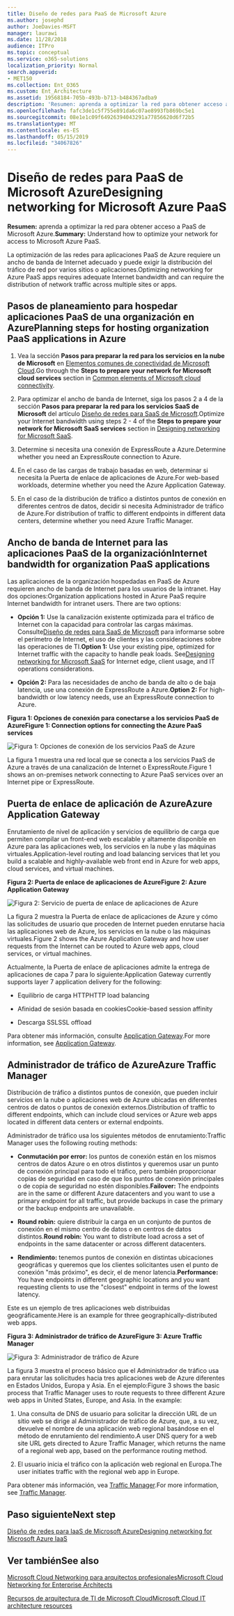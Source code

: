 ```yaml
---
title: Diseño de redes para PaaS de Microsoft Azure
ms.author: josephd
author: JoeDavies-MSFT
manager: laurawi
ms.date: 11/28/2018
audience: ITPro
ms.topic: conceptual
ms.service: o365-solutions
localization_priority: Normal
search.appverid:
- MET150
ms.collection: Ent_O365
ms.custom: Ent_Architecture
ms.assetid: 19568184-705b-493b-b713-b484367adba9
description: 'Resumen: aprenda a optimizar la red para obtener acceso a PaaS de Microsoft Azure.'
ms.openlocfilehash: fafc3de1c5f755e891da6c07ae8993fb869bc5e1
ms.sourcegitcommit: 08e1e1c09f64926394043291a77856620d6f72b5
ms.translationtype: MT
ms.contentlocale: es-ES
ms.lasthandoff: 05/15/2019
ms.locfileid: "34067826"
---
```

# <a name="designing-networking-for-microsoft-azure-paas"></a><span data-ttu-id="f7098-103">Diseño de redes para PaaS de Microsoft Azure</span><span class="sxs-lookup"><span data-stu-id="f7098-103">Designing networking for Microsoft Azure PaaS</span></span>

 <span data-ttu-id="f7098-104">**Resumen:** aprenda a optimizar la red para obtener acceso a PaaS de Microsoft Azure.</span><span class="sxs-lookup"><span data-stu-id="f7098-104">**Summary:** Understand how to optimize your network for access to Microsoft Azure PaaS.</span></span>
  
<span data-ttu-id="f7098-105">La optimización de las redes para aplicaciones PaaS de Azure requiere un ancho de banda de Internet adecuado y puede exigir la distribución del tráfico de red por varios sitios o aplicaciones.</span><span class="sxs-lookup"><span data-stu-id="f7098-105">Optimizing networking for Azure PaaS apps requires adequate Internet bandwidth and can require the distribution of network traffic across multiple sites or apps.</span></span>
  
## <a name="planning-steps-for-hosting-organization-paas-applications-in-azure"></a><span data-ttu-id="f7098-106">Pasos de planeamiento para hospedar aplicaciones PaaS de una organización en Azure</span><span class="sxs-lookup"><span data-stu-id="f7098-106">Planning steps for hosting organization PaaS applications in Azure</span></span>

1. <span data-ttu-id="f7098-107">Vea la sección **Pasos para preparar la red para los servicios en la nube de Microsoft** en [Elementos comunes de conectividad de Microsoft Cloud](common-elements-of-microsoft-cloud-connectivity.md).</span><span class="sxs-lookup"><span data-stu-id="f7098-107">Go through the **Steps to prepare your network for Microsoft cloud services** section in [Common elements of Microsoft cloud connectivity](common-elements-of-microsoft-cloud-connectivity.md).</span></span>
    
2. <span data-ttu-id="f7098-108">Para optimizar el ancho de banda de Internet, siga los pasos 2 a 4 de la sección **Pasos para preparar la red para los servicios SaaS de Microsoft** del artículo [Diseño de redes para SaaS de Microsoft](designing-networking-for-microsoft-saas.md).</span><span class="sxs-lookup"><span data-stu-id="f7098-108">Optimize your Internet bandwidth using steps 2 - 4 of the **Steps to prepare your network for Microsoft SaaS services** section in [Designing networking for Microsoft SaaS](designing-networking-for-microsoft-saas.md).</span></span>
    
3. <span data-ttu-id="f7098-109">Determine si necesita una conexión de ExpressRoute a Azure.</span><span class="sxs-lookup"><span data-stu-id="f7098-109">Determine whether you need an ExpressRoute connection to Azure.</span></span>
    
4. <span data-ttu-id="f7098-110">En el caso de las cargas de trabajo basadas en web, determinar si necesita la Puerta de enlace de aplicaciones de Azure.</span><span class="sxs-lookup"><span data-stu-id="f7098-110">For web-based workloads, determine whether you need the Azure Application Gateway.</span></span>
    
5. <span data-ttu-id="f7098-111">En el caso de la distribución de tráfico a distintos puntos de conexión en diferentes centros de datos, decidir si necesita Administrador de tráfico de Azure.</span><span class="sxs-lookup"><span data-stu-id="f7098-111">For distribution of traffic to different endpoints in different data centers, determine whether you need Azure Traffic Manager.</span></span>
    
## <a name="internet-bandwidth-for-organization-paas-applications"></a><span data-ttu-id="f7098-112">Ancho de banda de Internet para las aplicaciones PaaS de la organización</span><span class="sxs-lookup"><span data-stu-id="f7098-112">Internet bandwidth for organization PaaS applications</span></span>

<span data-ttu-id="f7098-p101">Las aplicaciones de la organización hospedadas en PaaS de Azure requieren ancho de banda de Internet para los usuarios de la intranet. Hay dos opciones:</span><span class="sxs-lookup"><span data-stu-id="f7098-p101">Organization applications hosted in Azure PaaS require Internet bandwidth for intranet users. There are two options:</span></span>
  
- <span data-ttu-id="f7098-p102">**Opción 1:** Use la canalización existente optimizada para el tráfico de Internet con la capacidad para controlar las cargas máximas. Consulte[Diseño de redes para SaaS de Microsoft](designing-networking-for-microsoft-saas.md) para informarse sobre el perímetro de Internet, el uso de clientes y las consideraciones sobre las operaciones de TI.</span><span class="sxs-lookup"><span data-stu-id="f7098-p102">**Option 1:** Use your existing pipe, optimized for Internet traffic with the capacity to handle peak loads. See[Designing networking for Microsoft SaaS](designing-networking-for-microsoft-saas.md) for Internet edge, client usage, and IT operations considerations.</span></span>
    
- <span data-ttu-id="f7098-117">**Opción 2:** Para las necesidades de ancho de banda de alto o de baja latencia, use una conexión de ExpressRoute a Azure.</span><span class="sxs-lookup"><span data-stu-id="f7098-117">**Option 2:** For high-bandwidth or low latency needs, use an ExpressRoute connection to Azure.</span></span>
    
<span data-ttu-id="f7098-118">**Figura 1: Opciones de conexión para conectarse a los servicios PaaS de Azure**</span><span class="sxs-lookup"><span data-stu-id="f7098-118">**Figure 1: Connection options for connecting the Azure PaaS services**</span></span>

![Figura 1: Opciones de conexión de los servicios PaaS de Azure](media/Network-Poster/PaaS1.png)
  
<span data-ttu-id="f7098-120">La figura 1 muestra una red local que se conecta a los servicios PaaS de Azure a través de una canalización de Internet o ExpressRoute.</span><span class="sxs-lookup"><span data-stu-id="f7098-120">Figure 1 shows an on-premises network connecting to Azure PaaS services over an Internet pipe or ExpressRoute.</span></span>
  
## <a name="azure-application-gateway"></a><span data-ttu-id="f7098-121">Puerta de enlace de aplicación de Azure</span><span class="sxs-lookup"><span data-stu-id="f7098-121">Azure Application Gateway</span></span>

<span data-ttu-id="f7098-122">Enrutamiento de nivel de aplicación y servicios de equilibrio de carga que permiten compilar un front-end web escalable y altamente disponible en Azure para las aplicaciones web, los servicios en la nube y las máquinas virtuales.</span><span class="sxs-lookup"><span data-stu-id="f7098-122">Application-level routing and load balancing services that let you build a scalable and highly-available web front end in Azure for web apps, cloud services, and virtual machines.</span></span> 
  
<span data-ttu-id="f7098-123">**Figura 2: Puerta de enlace de aplicaciones de Azure**</span><span class="sxs-lookup"><span data-stu-id="f7098-123">**Figure 2: Azure Application Gateway**</span></span>

![Figura 2: Servicio de puerta de enlace de aplicaciones de Azure](media/Network-Poster/PaaS2.png)
  
<span data-ttu-id="f7098-125">La figura 2 muestra la Puerta de enlace de aplicaciones de Azure y cómo las solicitudes de usuario que proceden de Internet pueden enrutarse hacia las aplicaciones web de Azure, los servicios en la nube o las máquinas virtuales.</span><span class="sxs-lookup"><span data-stu-id="f7098-125">Figure 2 shows the Azure Application Gateway and how user requests from the Internet can be routed to Azure web apps, cloud services, or virtual machines.</span></span>
  
<span data-ttu-id="f7098-126">Actualmente, la Puerta de enlace de aplicaciones admite la entrega de aplicaciones de capa 7 para lo siguiente:</span><span class="sxs-lookup"><span data-stu-id="f7098-126">Application Gateway currently supports layer 7 application delivery for the following:</span></span>
  
- <span data-ttu-id="f7098-127">Equilibrio de carga HTTP</span><span class="sxs-lookup"><span data-stu-id="f7098-127">HTTP load balancing</span></span>
    
- <span data-ttu-id="f7098-128">Afinidad de sesión basada en cookies</span><span class="sxs-lookup"><span data-stu-id="f7098-128">Cookie-based session affinity</span></span>
    
- <span data-ttu-id="f7098-129">Descarga SSL</span><span class="sxs-lookup"><span data-stu-id="f7098-129">SSL offload</span></span>
    
<span data-ttu-id="f7098-130">Para obtener más información, consulte [Application Gateway](https://docs.microsoft.com/azure/application-gateway/application-gateway-introduction).</span><span class="sxs-lookup"><span data-stu-id="f7098-130">For more information, see [Application Gateway](https://docs.microsoft.com/azure/application-gateway/application-gateway-introduction).</span></span>
  
## <a name="azure-traffic-manager"></a><span data-ttu-id="f7098-131">Administrador de tráfico de Azure</span><span class="sxs-lookup"><span data-stu-id="f7098-131">Azure Traffic Manager</span></span>

<span data-ttu-id="f7098-132">Distribución de tráfico a distintos puntos de conexión, que pueden incluir servicios en la nube o aplicaciones web de Azure ubicadas en diferentes centros de datos o puntos de conexión externos.</span><span class="sxs-lookup"><span data-stu-id="f7098-132">Distribution of traffic to different endpoints, which can include cloud services or Azure web apps located in different data centers or external endpoints.</span></span>
  
<span data-ttu-id="f7098-133">Administrador de tráfico usa los siguientes métodos de enrutamiento:</span><span class="sxs-lookup"><span data-stu-id="f7098-133">Traffic Manager uses the following routing methods:</span></span>
  
- <span data-ttu-id="f7098-134">**Conmutación por error:** los puntos de conexión están en los mismos centros de datos Azure o en otros distintos y queremos usar un punto de conexión principal para todo el tráfico, pero también proporcionar copias de seguridad en caso de que los puntos de conexión principales o de copia de seguridad no estén disponibles.</span><span class="sxs-lookup"><span data-stu-id="f7098-134">**Failover:** The endpoints are in the same or different Azure datacenters and you want to use a primary endpoint for all traffic, but provide backups in case the primary or the backup endpoints are unavailable.</span></span>
    
- <span data-ttu-id="f7098-135">**Round robin:** quiere distribuir la carga en un conjunto de puntos de conexión en el mismo centro de datos o en centros de datos distintos.</span><span class="sxs-lookup"><span data-stu-id="f7098-135">**Round robin:** You want to distribute load across a set of endpoints in the same datacenter or across different datacenters.</span></span>
    
- <span data-ttu-id="f7098-136">**Rendimiento:** tenemos puntos de conexión en distintas ubicaciones geográficas y queremos que los clientes solicitantes usen el punto de conexión "más próximo", es decir, el de menor latencia.</span><span class="sxs-lookup"><span data-stu-id="f7098-136">**Performance:** You have endpoints in different geographic locations and you want requesting clients to use the "closest" endpoint in terms of the lowest latency.</span></span>
    
<span data-ttu-id="f7098-137">Este es un ejemplo de tres aplicaciones web distribuidas geográficamente.</span><span class="sxs-lookup"><span data-stu-id="f7098-137">Here is an example for three geographically-distributed web apps.</span></span>
  
<span data-ttu-id="f7098-138">**Figura 3: Administrador de tráfico de Azure**</span><span class="sxs-lookup"><span data-stu-id="f7098-138">**Figure 3: Azure Traffic Manager**</span></span>

![Figura 3: Administrador de tráfico de Azure](media/Network-Poster/PaaS3.png)
  
<span data-ttu-id="f7098-p103">La figura 3 muestra el proceso básico que el Administrador de tráfico usa para enrutar las solicitudes hacia tres aplicaciones web de Azure diferentes en Estados Unidos, Europa y Asia. En el ejemplo:</span><span class="sxs-lookup"><span data-stu-id="f7098-p103">Figure 3 shows the basic process that Traffic Manager uses to route requests to three different Azure web apps in United States, Europe, and Asia. In the example:</span></span>
  
1. <span data-ttu-id="f7098-142">Una consulta de DNS de usuario para solicitar la dirección URL de un sitio web se dirige al Administrador de tráfico de Azure, que, a su vez, devuelve el nombre de una aplicación web regional basándose en el método de enrutamiento del rendimiento.</span><span class="sxs-lookup"><span data-stu-id="f7098-142">A user DNS query for a web site URL gets directed to Azure Traffic Manager, which returns the name of a regional web app, based on the performance routing method.</span></span>
    
2. <span data-ttu-id="f7098-143">El usuario inicia el tráfico con la aplicación web regional en Europa.</span><span class="sxs-lookup"><span data-stu-id="f7098-143">The user initiates traffic with the regional web app in Europe.</span></span>
    
<span data-ttu-id="f7098-144">Para obtener más información, vea [Traffic Manager](https://docs.microsoft.com/azure/traffic-manager/traffic-manager-overview).</span><span class="sxs-lookup"><span data-stu-id="f7098-144">For more information, see [Traffic Manager](https://docs.microsoft.com/azure/traffic-manager/traffic-manager-overview).</span></span>

## <a name="next-step"></a><span data-ttu-id="f7098-145">Paso siguiente</span><span class="sxs-lookup"><span data-stu-id="f7098-145">Next step</span></span>

[<span data-ttu-id="f7098-146">Diseño de redes para IaaS de Microsoft Azure</span><span class="sxs-lookup"><span data-stu-id="f7098-146">Designing networking for Microsoft Azure IaaS</span></span>](designing-networking-for-microsoft-azure-iaas.md)
 
## <a name="see-also"></a><span data-ttu-id="f7098-147">Ver también</span><span class="sxs-lookup"><span data-stu-id="f7098-147">See also</span></span>

[<span data-ttu-id="f7098-148">Microsoft Cloud Networking para arquitectos profesionales</span><span class="sxs-lookup"><span data-stu-id="f7098-148">Microsoft Cloud Networking for Enterprise Architects</span></span>](microsoft-cloud-networking-for-enterprise-architects.md)
  
[<span data-ttu-id="f7098-149">Recursos de arquitectura de TI de Microsoft Cloud</span><span class="sxs-lookup"><span data-stu-id="f7098-149">Microsoft Cloud IT architecture resources</span></span>](microsoft-cloud-it-architecture-resources.md)

